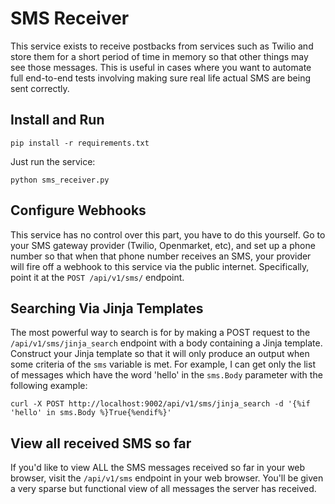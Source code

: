 # SMS Receiver

This service exists to receive postbacks from services such as Twilio and store
them for a short period of time in memory so that other things may see those
messages. This is useful in cases where you want to automate full end-to-end
tests involving making sure real life actual SMS are being sent correctly.


## Install and Run

```
pip install -r requirements.txt
```

Just run the service:

```
python sms_receiver.py
```


## Configure Webhooks

This service has no control over this part, you have to do this yourself. Go to
your SMS gateway provider (Twilio, Openmarket, etc), and set up a phone number
so that when that phone number receives an SMS, your provider will fire off a
webhook to this service via the public internet. Specifically, point it at the
`POST /api/v1/sms/` endpoint.


## Searching Via Jinja Templates

The most powerful way to search is for by making a POST request to the
`/api/v1/sms/jinja_search` endpoint with a body containing a Jinja template.
Construct your Jinja template so that it will only produce an output when some
criteria of the `sms` variable is met. For example, I can get only the list of
messages which have the word 'hello' in the `sms.Body` parameter with the
following example:

```
curl -X POST http://localhost:9002/api/v1/sms/jinja_search -d '{%if 'hello' in sms.Body %}True{%endif%}'
```

## View all received SMS so far

If you'd like to view ALL the SMS messages received so far in your web browser,
visit the `/api/v1/sms` endpoint in your web browser. You'll be given a very
sparse but functional view of all messages the server has received.

